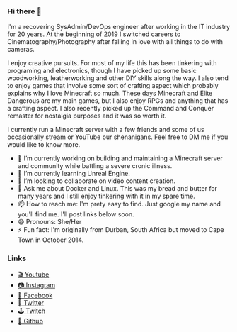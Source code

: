 ### Hi there 👋

I'm a recovering SysAdmin/DevOps engineer after working in the  IT industry for 20 years. At the beginning of 2019 I switched careers to Cinematography/Photography after falling in love with all things to do with cameras.

I enjoy creative pursuits. For most of my life this has been tinkering with programing and electronics, though I have picked up some basic woodworking, leatherworking and other DIY skills along the way. I also tend to enjoy games that involve some sort of crafting aspect which probably explains why I love Minecraft so much. These days Minecraft and Elite Dangerous are my main games, but I also enjoy RPGs and anything that has a crafting aspect. I also recently picked up the Command and Conquer remaster for nostalgia purposes and it was so worth it.

I currently run a Minecraft server with a few friends and some of us occasionally stream or YouTube our shenanigans. Feel free to DM me if you would like to know more.

- 🔭 I’m currently working on building and maintaining a Minecraft server and community while battling a severe cronic illness.
- 🌱 I’m currently learning Unreal Engine.
- 👯 I’m looking to collaborate on video content creation.
- 💬 Ask me about Docker and Linux. This was my bread and butter for many years and I still enjoy tinkering with it in my spare time.
- 📫 How to reach me: I'm prety easy to find. Just google my name and you'll find me. I'll post links below soon.
- 😄 Pronouns: She/Her
- ⚡ Fun fact: I'm originally from Durban, South Africa but moved to Cape Town in October 2014.

### Links
- [🎬 Youtube](https://www.youtube.com/unakarlsen)
- [📷 Instagram](https://www.instagram.com/unakarlsen/)
- [👩 Facebook](https://www.facebook.com/Una-Karlsen-281583519190225/)
- [🐤 Twitter](https://twitter.com/smilyborg/)
- [🕹 Twitch](https://www.twitch.tv/unakarlsen")
- [🐙 Github](https://github.com/SmilyBorg/)
